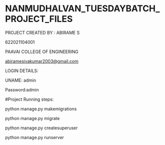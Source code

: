 # NANMUDHALVAN_TUESDAYBATCH_PROJECT_FILES

PROJECT CREATED BY : 
ABIRAME S 

622021104001

PAAVAI COLLEGE OF ENGINEERING

abiramesivakumar2003@gmail.com



LOGIN DETAILS:


UNAME: admin


Password:admin




#Project Running steps:

python manage.py makemigrations

python manage.py migrate

python manage.py createsuperuser

python manage.py runserver
